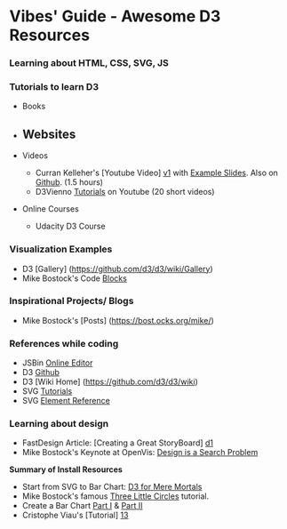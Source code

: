 # Vibes' Guide - Awesome D3 Resources

 
### Learning about HTML, CSS, SVG, JS



### Tutorials to learn D3
* Books
* Websites
	- 
* Videos
	- Curran Kelleher's [Youtube Video] [v1] with [Example Slides][v2]. Also on [Github][v3]. (1.5 hours)
	- D3Vienno [Tutorials][v4] on Youtube (20 short videos) 

* Online Courses
	- Udacity D3 Course

### Visualization Examples
- D3 [Gallery] (https://github.com/d3/d3/wiki/Gallery)
- Mike Bostock's Code [Blocks](https://bl.ocks.org/mbostock)


### Inspirational Projects/ Blogs
- Mike Bostock's [Posts] (https://bost.ocks.org/mike/)


### References while coding
- JSBin [Online Editor](http://jsbin.com/?html,output)
- D3 [Github](https://github.com/d3/d3/)
- D3 [Wiki Home] (https://github.com/d3/d3/wiki)
- SVG [Tutorials](https://developer.mozilla.org/en-US/docs/Web/SVG/Tutorial)
- SVG [Element Reference](https://developer.mozilla.org/en-US/docs/Web/SVG/Element#SVG_elements_by_category)

### Learning about design
- FastDesign Article: [Creating a Great StoryBoard] [d1]
- Mike Bostock's Keynote at OpenVis: [Design is a Search Problem][d2]

**Summary of Install Resources**

* Start from SVG to Bar Chart: [D3 for Mere Mortals][9]
* Mike Bostock's famous [Three Little Circles][10] tutorial.
* Create a Bar Chart [Part I][11] & [Part II][12]
* Cristophe Viau's [Tutorial] [13]

<!--Setup Tutorials-->
[v1]: https://www.youtube.com/watch?v=8jvoTV54nXw
[v2]: http://curran.github.io/screencasts/introToD3/examples/viewer/#/
[v3]: https://github.com/curran/screencasts/tree/gh-pages/introToD3
[v4]: https://www.youtube.com/watch?v=n5NcCoa9dDU&list=PL6il2r9i3BqH9PmbOf5wA5E1wOG3FT22p


[d1]: https://www.fastcodesign.com/1672917/the-8-steps-to-creating-a-great-storyboard
[d2]: https://www.youtube.com/watch?v=fThhbt23SGM

<!--Setup Tutorials-->
[align1]: http://alignedleft.com/tutorials/d3/fundamentals
[align2]: http://alignedleft.com/tutorials/d3/setup
<!--Official D3 Resources-->
[8]: https://www.dashingd3js.com/d3js-first-steps
<!--Basic D3 Tutorials-->
[9]: http://www.recursion.org/d3-for-mere-mortals/
[10]: https://bost.ocks.org/mike/circles/
[11]: https://bost.ocks.org/mike/bar/
[12]: https://bost.ocks.org/mike/bar/2/
[13]: http://christopheviau.com/d3_tutorial/
